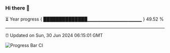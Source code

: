 ### Hi there 👋

⏳ Year progress { ██████████████▁▁▁▁▁▁▁▁▁▁▁▁▁▁▁▁ } 49.52 %

---

⏰ Updated on Sun, 30 Jun 2024 06:15:01 GMT

![Progress Bar CI](https://github.com/liununu/liununu/workflows/Progress%20Bar%20CI/badge.svg)
